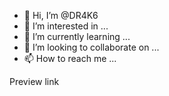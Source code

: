 - 👋 Hi, I’m @DR4K6
- 👀 I’m interested in ...
- 🌱 I’m currently learning ...
- 💞️ I’m looking to collaborate on ...
- 📫 How to reach me ...

<!---
DR4K6/DR4K6 is a ✨ special ✨ repository because its `README.md` (this file) appears on your GitHub profile.
You can click the Preview link to take a look at your changes.
--->Preview link

